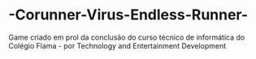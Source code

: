 # -Corunner-Virus-Endless-Runner-
Game criado em prol da conclusão do curso técnico de informática do Colégio Flama - por Technology and Entertainment Development
